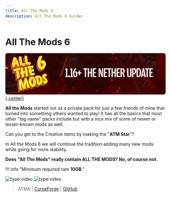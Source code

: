 ```yaml
---
title: All The Mods 6
description: All The Mods 6 Guides
---
```


# All The Mods 6

[![](img/atm6Logo.png){.center}](https://legacy.curseforge.com/minecraft/modpacks/all-the-mods-6)

**All the Mods** started out as a private pack for just a few friends of mine that turned into something others wanted to play! It has all the basics that most other "big name" packs include but with a nice mix of some of newer or lesser-known mods as well. 

Can you get to the Creative items by making the "**ATM Star**"? 

In All the Mods 6 we will continue the tradition adding many new mods while going for more stability.

**Does "All The Mods" really contain ALL THE MODS? No, of course not.**

!!! info "Minimum required ram **10GB**."

![type:video](https://youtube.com/embed/pBqtrcN3qrY)
![type:video](https://youtube.com/embed/V_PR_HOlkok)

> ATM6 | [CurseForge](https://legacy.curseforge.com/minecraft/modpacks/all-the-mods-6) | [GitHub](https://github.com/AllTheMods/ATM-6/)
